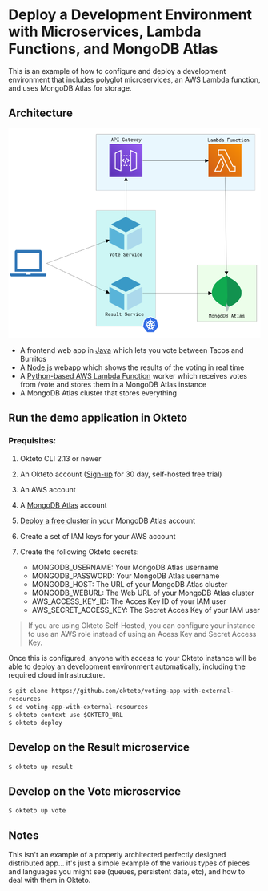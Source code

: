 # Deploy a Development Environment with Microservices, Lambda Functions, and MongoDB Atlas

This is an example of how to configure and deploy a development environment that includes polyglot microservices, an AWS Lambda function, and uses MongoDB Atlas for storage.

## Architecture

![Architecture diagram](https://raw.githubusercontent.com/okteto/voting-app-with-external-resources/main/docs/architecture.png)

* A frontend web app in [Java](https://github.com/okteto/voting-app-with-external-resources/tree/main/vote) which lets you vote between Tacos and Burritos
* A [Node.js](https://github.com/okteto/voting-app-with-external-resources/tree/main/result) webapp which shows the results of the voting in real time
* A [Python-based AWS Lambda Function](https://github.com/okteto/voting-app-with-external-resources/tree/main/worker) worker which receives votes from /vote and stores them in a MongoDB Atlas instance
* A MongoDB Atlas cluster that stores everything


## Run the demo application in Okteto

### Prequisites:
1. Okteto CLI 2.13 or newer
2. An Okteto account ([Sign-up](https://www.okteto.com/try-free/) for 30 day, self-hosted free trial)
3. An AWS account
4. A [MongoDB Atlas](https://www.mongodb.com/docs/atlas/getting-started/) account
5. [Deploy a free cluster](https://www.mongodb.com/docs/atlas/tutorial/deploy-free-tier-cluster/) in your MongoDB Atlas account
6. Create a set of IAM keys for your AWS account
7. Create the following Okteto secrets:

    - MONGODB_USERNAME: Your MongoDB Atlas username
    - MONGODB_PASSWORD: Your MongoDB Atlas username
    - MONGODB_HOST: The URL of your MongoDB Atlas cluster
    - MONGODB_WEBURL: The Web URL of your MongoDB Atlas cluster 
    - AWS_ACCESS_KEY_ID: The Acces Key ID of your IAM user
    - AWS_SECRET_ACCESS_KEY: The Secret Acces Key of your IAM user

> If you are using Okteto Self-Hosted, you can configure your instance to use an AWS role instead of using an Acess Key and Secret Access Key.

Once this is configured, anyone with access to your Okteto instance will be able to deploy an development environment automatically, including the required cloud infrastructure.


```
$ git clone https://github.com/okteto/voting-app-with-external-resources
$ cd voting-app-with-external-resources
$ okteto context use $OKTETO_URL
$ okteto deploy
```

## Develop on the Result microservice

```
$ okteto up result
```

## Develop on the Vote microservice

```
$ okteto up vote
```

## Notes

This isn't an example of a properly architected perfectly designed distributed app... it's just a simple
example of the various types of pieces and languages you might see (queues, persistent data, etc), and how to
deal with them in Okteto.
